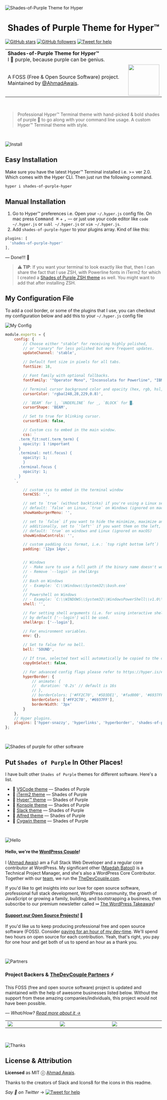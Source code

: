 <img align="center" src="https://raw.githubusercontent.com/ahmadawais/Shades-of-Purple-Hyper/master/images/Shades-of-Purple-Hyper.gif" alt="Shades-of-Purple Theme for Hyper" />

<h1 align="center">Shades of Purple Theme for Hyper™</h1>

[![GitHub stars](https://img.shields.io/github/stars/ahmadawais/shades-of-purple-hyper.svg?style=social&label=Stars)](https://github.com/ahmadawais/shades-of-purple-hyper/stargazers) [![GitHub followers](https://img.shields.io/github/followers/ahmadawais.svg?style=social&label=Follow)](https://github.com/ahmadawais?tab=followers) [![Tweet for help](https://img.shields.io/twitter/follow/mrahmadawais.svg?style=social&label=Tweet%20@MrAhmadAwais)](https://twitter.com/mrahmadawais/)

<table width="100%">
    <tr>
        <td align="left" width="100%" colspan="2">
            <strong>Shades-of-Purple Theme for Hyper™</strong><br />
            I 💜 purple, because purple can be genius.
        </td>
    </tr>
    <tr>
        <td>
            A FOSS (Free & Open Source Software) project. Maintained by <a href="https://github.com/ahmadawais">@AhmadAwais</a>.
        </td>
        <td align="center">
            <a href="https://AhmadAwais.com/">
                <img src="https://i.imgur.com/Asg4d3k.png" width="100" />
            </a>
        </td>
    </tr>
</table>

<br>

> Professional Hyper™ Terminal theme with hand-picked & bold shades of purple 💜 to go along with your command line usage. A custom Hyper™ Terminal theme with style.

<br>

![Install](https://on.ahmda.ws/qWVC/c)

## Easy Installation

Make sure you have the latest Hyper™ Terminal installed i.e. >= ver 2.0. Which comes with the Hyper CLI. Then just run the following command.

```sh
hyper i shades-of-purple-hyper
```

## Manual Installation

1. Go to Hyper™ preferences i.e. Open your `~/.hyper.js` config file. On mac press <kbd>Command ⌘</kbd> + <kbd>,</kbd> — or just use your code editor like `code ~/.hyper.js` or `subl ~/.hyper.js` or `vim ~/.hyper.js`.
2. Add `shades-of-purple-hyper` to your plugins array. Kind of like this:

```js
plugins: [
  'shades-of-purple-hyper'
],
```

— Done!!! 🙌

> **⚠️ TIP**: If you want your terminal to look exactly like that, then I can share the fact that I use ZSH, with Powerline fonts in iTerm2 for which I created a [Shades of Purple ZSH theme](https://github.com/ahmadawais/shades-of-purple-iterm2) as well. You might want to add that after installing ZSH.

## My Configuration File

To add a cool border, or some of the plugins that I use, you can checkout my configuration below and add this to your `~/.hyper.js` config file

![My Config](https://on.ahmda.ws/ee9820/c)

```js
module.exports = {
	config: {
		// Choose either "stable" for receiving highly polished,
		// or "canary" for less polished but more frequent updates.
		updateChannel: 'stable',

		// Default font size in pixels for all tabs.
		fontSize: 18,

		// Font family with optional fallbacks.
		fontFamily: '"Operator Mono", "Inconsolata for Powerline", "IBMPlexMono-Italic",monospace',

		// Terminal cursor background color and opacity (hex, rgb, hsl, hsv, hwb or cmyk).
		cursorColor: 'rgba(248,28,229,0.8)',

		// `BEAM` for |, `UNDERLINE` for _, `BLOCK` for █.
		cursorShape: 'BEAM',

		// Set to true for blinking cursor.
		cursorBlink: false,

		// Custom css to embed in the main window.
		css: `
      .term_fit:not(.term_term) {
        opacity: 1 !important
      }
      .terminal: not(.focus) {
        opacity: 1;
        }
      .terminal.focus {
        opacity: 1;
      }
    `,

		// custom css to embed in the terminal window
		termCSS: '',

		// set to `true` (without backticks) if you're using a Linux setup that doesn't show native menus
		// default: `false` on Linux, `true` on Windows (ignored on macOS)
		showHamburgerMenu: '',

		// set to `false` if you want to hide the minimize, maximize and close buttons
		// additionally, set to `'left'` if you want them on the left, like in Ubuntu
		// default: `true` on windows and Linux (ignored on macOS)
		showWindowControls: '',

		// custom padding (css format, i.e.: `top right bottom left`)
		padding: '12px 14px',


		// Windows
		// - Make sure to use a full path if the binary name doesn't work
		// - Remove `--login` in shellArgs
		//
		// Bash on Windows
		// - Example: `C:\\Windows\\System32\\bash.exe`
		//
		// Powershell on Windows
		// - Example: `C:\\WINDOWS\\System32\\WindowsPowerShell\\v1.0\\powershell.exe`
		shell: '',

		// For setting shell arguments (i.e. for using interactive shellArgs: ['-i']).
		// by default ['--login'] will be used.
		shellArgs: ['--login'],

		// For environment variables.
		env: {},

		// Set to false for no bell.
		bell: 'SOUND',

		// If true, selected text will automatically be copied to the clipboard.
		copyOnSelect: false,

		// For advanced config flags please refer to https://hyper.is/#cfg
		hyperBorder: {
			// animate: {
			// 	duration: '0.2s' // default is 16s
			// },
			// borderColors: ['#FF2C70', '#5D3DE1', '#fad000', '#6937FF'],
			borderColors: ['#FF2C70', '#6937FF'],
			borderWidth: '3px'
		}
    },
    // Hyper plugins.
    plugins: ['hyper-snazzy', 'hyperlinks', 'hyperborder', 'shades-of-purple-hyper'],
};

```

<br>

![Shades of purple for other software](https://on.ahmda.ws/qYAe/c)

## Put `Shades of Purple` In Other Places!

I have built other `Shades of Purple` themes for different software. Here's a list.

- 💜 [VSCode theme](https://github.com/ahmadawais/shades-of-purple-vscode) — Shades of Purple
- 💜 [iTerm2 theme](https://github.com/ahmadawais/shades-of-purple-iterm2) — Shades of Purple
- 💜 [Hyper™ theme](https://github.com/ahmadawais/shades-of-purple-hyper) — Shades of Purple
- 💜 [Konsole theme](https://github.com/ahmadawais/shades-of-purple-konsole) — Shades of Purple
- 💜 [Slack theme](https://github.com/ahmadawais/shades-of-purple-slack) — Shades of Purple
- 💜 [Alfred theme](https://github.com/ahmadawais/shades-of-purple-alfred) — Shades of Purple
- 💜 [Cygwin theme](https://github.com/ahmadawais/Shades-of-Purple-Cygwin) — Shades of Purple


<br>

![Hello](https://on.ahmda.ws/os6O/c)

#### **Hello, we're the [WordPress Couple](https://TheDevCouple.com)**!

I ([Ahmad Awais](https://twitter.com/mrahmadawais/)) am a Full Stack Web Developer and a regular core contributor at WordPress. My significant other ([Maedah Batool](https://twitter.com/MaedahBatool/)) is a Technical Project Manager, and she's also a WordPress Core Contributor. Together with our [team](https://TheDevCouple.com/team), we run the [TheDevCouple.com](https://TheDevCouple.com/).

If you'd like to get insights into our love for open source software, professional full stack development, WordPress community, the growth of JavaScript or growing a family, building, and bootstrapping a business, then subscribe to our premium newsletter called ↣ [The WordPress Takeaway](https://WPTakeaway.club)!

#### [**Support our Open Source Projects!**](https://pay.paddle.com/checkout/515568) 🎩

If you'd like us to keep producing professional free and open source software (FOSS). Consider [paying for an hour of my dev-time](https://pay.paddle.com/checkout/515568). We'll spend two hours on open source for each contribution. Yeah, that's right, you pay for one hour and get both of us to spend an hour as a thank you.

<br>

![Partners](https://on.ahmda.ws/osEJ/c)

### Project Backers & [TheDevCouple Partners](https://TheDevCouple.com/partners) ⚡️

This FOSS (free and open source software) project is updated and maintained with the help of awesome businesses listed below. Without the support from these amazing companies/individuals, this project would not have been possible.

— _What/How? [Read more about it →](https://TheDevCouple.com/partners)_

<table width='100%'>
	<tr>
		<td width='333.33'><a target='_blank' href='https://ahmda.ws/USES_KINSTA'><img src='https://raw.githubusercontent.com/ahmadawais/shades-of-purple-vscode/master/images/wpc_kisnta.png' /></a></td>
		<td width='333.33'><a target='_blank' href='https://ahmda.ws/USES_WPE?utm_source=TheDevCouple&utm_medium=Partner'><img src='https://raw.githubusercontent.com/ahmadawais/shades-of-purple-vscode/master/images/wpc_wpe.png' /></a></td>
    <td width='333.33'><a target='_blank' href='https://mythemeshop.com/?utm_source=TheDevCouple&utm_medium=Partner'><img src='https://raw.githubusercontent.com/ahmadawais/shades-of-purple-vscode/master/images/wpc_mts.png' /></a></td>
	</tr>
</table>

<br>

![Thanks](https://on.ahmda.ws/orkW/c)

## License & Attribution

**Licensed** as MIT ⓒ [Ahmad Awais](https://AhmadAwais.com/).

Thanks to the creators of Slack and Icons8 for the icons in this readme.

_Say 👋 on Twitter_ →  [![Tweet for help](https://img.shields.io/twitter/follow/mrahmadawais.svg?style=social&label=Tweet%20@MrAhmadAwais)](https://twitter.com/mrahmadawais/)
